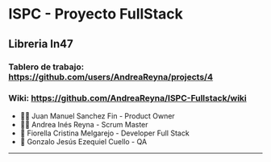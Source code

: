 # ISPC - Proyecto FullStack
## Libreria In47

### Tablero de trabajo: https://github.com/users/AndreaReyna/projects/4

### Wiki: https://github.com/AndreaReyna/ISPC-Fullstack/wiki


* 👨‍💻 Juan Manuel Sanchez Fin - Product Owner
* 👩‍🏫 Andrea Inés Reyna - Scrum Master
* :construction: Fiorella Cristina Melgarejo - Developer Full Stack
* :cop: Gonzalo Jesús Ezequiel Cuello - QA

___
